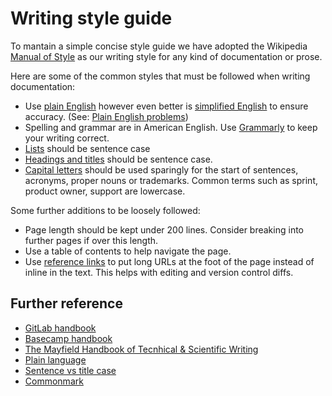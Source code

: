 # Writing style guide

To mantain a simple concise style guide we have adopted the Wikipedia [Manual of Style] as our writing style for any kind of documentation or prose.

Here are some of the common styles that must be followed when writing documentation:

* Use [plain English] however even better is [simplified English] to ensure accuracy. (See: [Plain English problems])
* Spelling and grammar are in American English. Use [Grammarly] to keep your writing correct.
* [Lists][MoS/Lists] should be sentence case
* [Headings and titles][MoS Article titles] should be sentence case.
* [Capital letters][MoS/Capital letters] should be used sparingly for the start of sentences, acronyms, proper nouns or trademarks. Common terms such as sprint, product owner, support are lowercase.

Some further additions to be loosely followed:

* Page length should be kept under 200 lines. Consider breaking into further pages if over this length.
* Use a table of contents to help navigate the page.
* Use [reference links] to put long URLs at the foot of the page instead of inline in the text. This helps with editing and version control diffs.

## Further reference
  * [GitLab handbook](https://gitlab.com/gitlab-com/www-gitlab-com/tree/master/source/handbook)
  * [Basecamp handbook](https://github.com/basecamp/handbook)
  * [The Mayfield Handbook of Tecnhical & Scientific Writing](http://www.mhhe.com/mayfieldpub/tsw/home.htm)
  * [Plain language](https://www.plainlanguage.gov/guidelines/)
  * [Sentence vs title case](https://www.snappysentences.com/sentence-case-v-title-case/)
  * [Commonmark](https://spec.commonmark.org/current)


[Grammarly]:https://www.grammarly.com
[Manual of Style]:https://en.wikipedia.org/wiki/Wikipedia:Manual_of_Style
[MoS/Lists]:https://en.wikipedia.org/wiki/Wikipedia:Manual_of_Style/Lists#Bulleted_lists
[MoS Article titles]:https://en.wikipedia.org/wiki/Wikipedia:Manual_of_Style#Article_titles,_headings,_and_sections
[MoS/Capital letters]:https://en.wikipedia.org/wiki/Wikipedia:Manual_of_Style/Capital_letters
[Simplified English]:https://simple.wikipedia.org/wiki/Simplified_English
[Plain English]:https://en.wikipedia.org/wiki/Plain_English
[Plain English problems]:https://www.techscribe.co.uk/techw/plain-english-problems.htm
[reference links]:https://spec.commonmark.org/0.28/#reference-link
